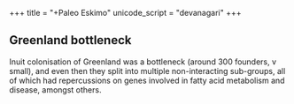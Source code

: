 +++
title = "+Paleo Eskimo"
unicode_script = "devanagari"
+++

## Greenland bottleneck

Inuit colonisation of Greenland was a bottleneck (around 300 founders, v small), and even then they split into multiple non-interacting sub-groups, all of which had repercussions on genes involved in fatty acid metabolism and disease, amongst others.